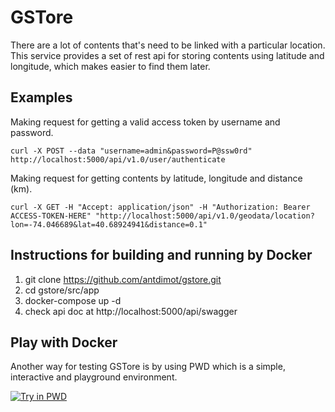 # GSTore

There are a lot of contents that's need to be linked with a particular location. This service provides a set of rest api for storing contents using latitude and longitude, which makes easier to find them later.

## Examples

Making request for getting a valid access token by username and password.

    curl -X POST --data "username=admin&password=P@ssw0rd" http://localhost:5000/api/v1.0/user/authenticate


Making request for getting contents by latitude, longitude and distance (km).

    curl -X GET -H "Accept: application/json" -H "Authorization: Bearer ACCESS-TOKEN-HERE" "http://localhost:5000/api/v1.0/geodata/location?lon=-74.046689&lat=40.68924941&distance=0.1"


## Instructions for building and running by Docker

1. git clone https://github.com/antdimot/gstore.git
2. cd gstore/src/app
3. docker-compose up -d
4. check api doc at http://localhost:5000/api/swagger

## Play with Docker
Another way for testing GSTore is by using PWD which is a simple, interactive and playground environment.

[![Try in PWD](https://raw.githubusercontent.com/play-with-docker/stacks/master/assets/images/button.png)](https://labs.play-with-docker.com/?stack=https://raw.githubusercontent.com/antdimot/gstore/master/stack.yml)

